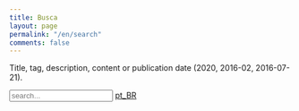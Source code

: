 ```yaml
---
title: Busca
layout: page
permalink: "/en/search"
comments: false
---
```


<p> Title, tag, description, content or publication date (2020, 2016-02, 2016-07-21).
<!-- Html Elements for Search -->
<div id="search-container">
<input type="text" id="search-input" placeholder="search..."> <a href="{{site.baseurl}}/busca">pt_BR</a>
<ul id="results-container"></ul>
</div>

<!-- Script pointing to search-script.js -->
<!-- anteriormente estava usando arquivo local .js (linha abaixo), porém, vi que o dev atualizou o repo e o colocou no unpkg, então mudei para lá. Além disso, não está mais dando um erro, quando se verificava o console debug (firefox), apesar de funcionar normal. -->
<!-- <script src="{{site.baseurl}}/assets/js/simple-jekyll-search.min.js" type="text/javascript"></script> -->
<script src="https://unpkg.com/simple-jekyll-search@latest/dest/simple-jekyll-search.min.js"></script>

<!-- Configuration -->
<script>
SimpleJekyllSearch({
  searchInput: document.getElementById('search-input'),
  resultsContainer: document.getElementById('results-container'),
  json: '{{site.baseurl}}/search-en.json'
})
</script> 
